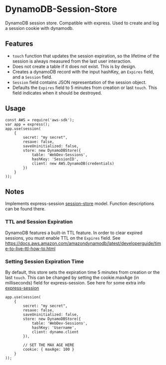 # DynamoDB-Session-Store

DynamoDB session store. Compatible with express. Used to create and log a session cookie with dynamodb.

## Features

- `touch` function that updates the session expiration, so the lifetime of the session is always measured from the last user interaction.
- Does not create a table if it does not exist. This is by design.
- Creates a dynamoDB record with the input hashKey, an `Expires` field, and a `Session` field.
- `Session` field contains JSON representation of the session object.
- Defaults the `Expires` field to 5 minutes from creation or last `touch`. This field indicates when it should be destroyed.

## Usage

    const AWS = require('aws-sdk');
    var app = express();
    app.use(session(
        {
            secret: "my secret",
            resave: false,
            saveUninitialized: false,
            store: new DynamoDBStore({
                table: 'WebDev-Sessions',
                hashKey: 'SessionID',
                client: new AWS.DynamoDB(credentials)
            })
        }
    ));
    
## Notes

Implements express-session [session-store](https://www.npmjs.com/package/express-session#session-store-implementation) model. Function descriptions can be found there.

### TTL and Session Expiration

DynamoDB features a built-in TTL feature. In order to clear expired sessions, you must enable TTL on the `Expires` field. See https://docs.aws.amazon.com/amazondynamodb/latest/developerguide/time-to-live-ttl-how-to.html

### Setting Session Expiration Time

By default, this store sets the expiration time 5 minutes from creation or the last `touch`. This can be changed by setting the cookie.maxAge (in milliseconds) field for express-session. See here for some extra info [express-session](https://github.com/expressjs/session#cookiemaxage)

    app.use(session(
        {
            secret: "my secret",
            resave: false,
            saveUninitialized: false,
            store: new DynamoDBStore({
                table: 'WebDev-Sessions',
                hashKey: 'Username',
                client: dynamo.client
            }),
            
            // SET THE MAX AGE HERE
            cookie: { maxAge: 100 }
        }
    ));
